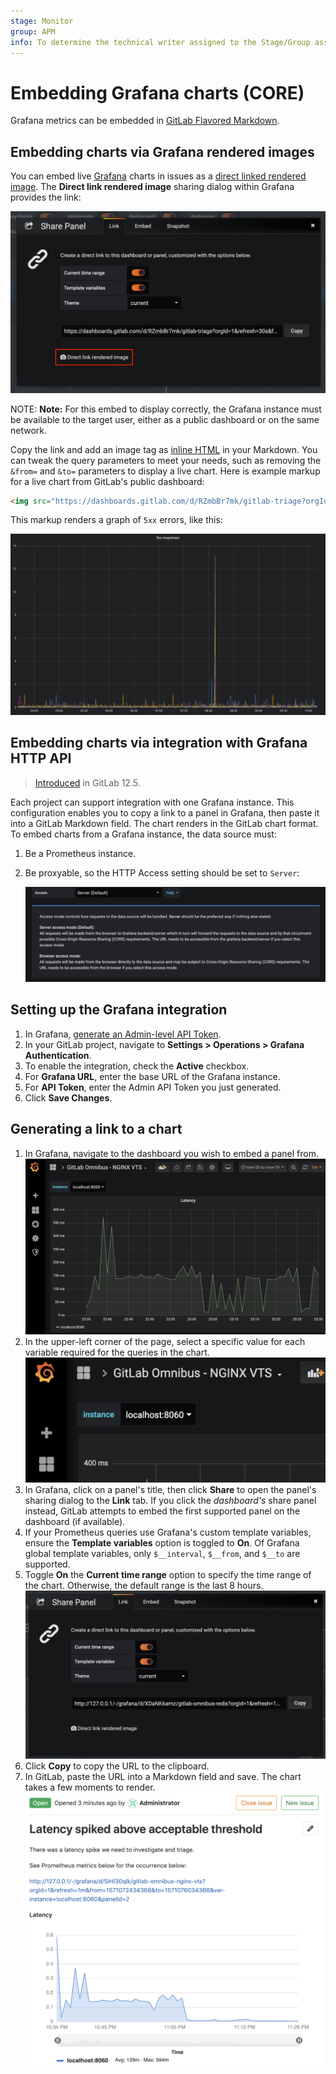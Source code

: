 ```yaml
---
stage: Monitor
group: APM
info: To determine the technical writer assigned to the Stage/Group associated with this page, see https://about.gitlab.com/handbook/engineering/ux/technical-writing/#designated-technical-writers
---
```


# Embedding Grafana charts **(CORE)**

Grafana metrics can be embedded in [GitLab Flavored Markdown](../../user/markdown.md).

## Embedding charts via Grafana rendered images

You can embed live [Grafana](https://docs.gitlab.com/omnibus/settings/grafana.html)
charts in issues as a
[direct linked rendered image](https://grafana.com/docs/grafana/latest/reference/share_panel/#direct-link-rendered-image).
The **Direct link rendered image** sharing dialog within Grafana provides the link:

![Grafana Direct Linked Rendered Image](img/grafana_live_embed.png)

NOTE: **Note:**
For this embed to display correctly, the Grafana instance must be available to the
target user, either as a public dashboard or on the same network.

Copy the link and add an image tag as [inline HTML](../../user/markdown.md#inline-html)
in your Markdown. You can tweak the query parameters to meet your needs, such as
removing the `&from=` and `&to=` parameters to display a live chart. Here is example
markup for a live chart from GitLab's public dashboard:

```html
<img src="https://dashboards.gitlab.com/d/RZmbBr7mk/gitlab-triage?orgId=1&refresh=30s&var-env=gprd&var-environment=gprd&var-prometheus=prometheus-01-inf-gprd&var-prometheus_app=prometheus-app-01-inf-gprd&var-backend=All&var-type=All&var-stage=main&from=1580444107655&to=1580465707655"/>
```

This markup renders a graph of `5xx` errors, like this:

![Grafana dashboard embedded preview](img/grafana_embedded.png)

## Embedding charts via integration with Grafana HTTP API

> [Introduced](https://gitlab.com/gitlab-org/gitlab/-/issues/31376) in GitLab 12.5.

Each project can support integration with one Grafana instance. This configuration
enables you to copy a link to a panel in Grafana, then paste it into a GitLab Markdown
field. The chart renders in the GitLab chart format. To embed charts
from a Grafana instance, the data source must:

1. Be a Prometheus instance.
1. Be proxyable, so the HTTP Access setting should be set to `Server`:

   ![HTTP Proxy Access](img/http_proxy_access_v12_5.png)

## Setting up the Grafana integration

1. In Grafana, [generate an Admin-level API Token](https://grafana.com/docs/grafana/latest/http_api/auth/#create-api-token).
1. In your GitLab project, navigate to **Settings > Operations > Grafana Authentication**.
1. To enable the integration, check the **Active** checkbox.
1. For **Grafana URL**, enter the base URL of the Grafana instance.
1. For **API Token**, enter the Admin API Token you just generated.
1. Click **Save Changes**.

## Generating a link to a chart

1. In Grafana, navigate to the dashboard you wish to embed a panel from.
   ![Grafana Metric Panel](img/grafana_panel_v12_5.png)
1. In the upper-left corner of the page, select a specific value for each variable
   required for the queries in the chart.
   ![Select Query Variables](img/select_query_variables_v12_5.png)
1. In Grafana, click on a panel's title, then click **Share** to open the panel's
   sharing dialog to the **Link** tab. If you click the _dashboard's_ share panel
   instead, GitLab attempts to embed the first supported panel on the dashboard (if available).
1. If your Prometheus queries use Grafana's custom template variables, ensure the
   **Template variables** option is toggled to **On**. Of Grafana global template
   variables, only `$__interval`, `$__from`, and `$__to` are supported.
1. Toggle **On** the **Current time range** option to specify the time range of
   the chart. Otherwise, the default range is the last 8 hours.
   ![Grafana Sharing Dialog](img/grafana_sharing_dialog_v12_5.png)
1. Click **Copy** to copy the URL to the clipboard.
1. In GitLab, paste the URL into a Markdown field and save. The chart takes a few
   moments to render.
   ![GitLab Rendered Grafana Panel](img/rendered_grafana_embed_v12_5.png)

